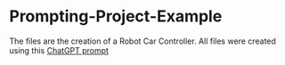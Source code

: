 # Prompting-Project-Example

The files are the creation of a Robot Car Controller. All files were created using this [ChatGPT prompt](https://chatgpt.com/share/b8b06c17-648b-4954-88aa-f06e2804eff6)
